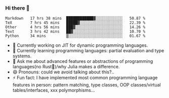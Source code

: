
### Hi there 👋

<!--START_SECTION:waka-->
```text
Markdown   17 hrs 38 mins  ████████████▓░░░░░░░░░░░░   50.87 % 
TeX        7 hrs 45 mins   █████▓░░░░░░░░░░░░░░░░░░░   22.39 % 
Other      4 hrs 56 mins   ███▓░░░░░░░░░░░░░░░░░░░░░   14.26 % 
Text       3 hrs 42 mins   ██▓░░░░░░░░░░░░░░░░░░░░░░   10.70 % 
Python     34 mins         ▒░░░░░░░░░░░░░░░░░░░░░░░░   01.67 % 
```
<!--END_SECTION:waka-->

- 🔭 Currently working on JIT for dynamic programming languages.
- 🌱 Currently learning programming languages: partial evaluation and type systems.
- 💬 Ask me about advanced features or abstractions of programming languages(no Rust🤔)/why Julia makes a difference.
- 😄 Pronouns: could we avoid talking about this?..
- ⚡ Fun fact: I have implemented most common programming language features in person: pattern matching, type classes, OOP classes/virtual tables/interfaces, xxx polymorphisms...

<!--
**thautwarm/thautwarm** is a ✨ _special_ ✨ repository because its `README.md` (this file) appears on your GitHub profile.

Here are some ideas to get you started:

- 🔭 I’m currently working on ...
- 🌱 I’m currently learning ...
- 👯 I’m looking to collaborate on ...
- 🤔 I’m looking for help with ...
- 💬 Ask me about ...
- 📫 How to reach me: ...
- 😄 Pronouns: ...
- ⚡ Fun fact: ...
-->
